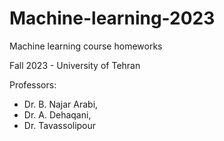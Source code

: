 # Machine-learning-2023
Machine learning course homeworks


Fall 2023 - University of Tehran

Professors: 
- Dr. B. Najar Arabi,
- Dr. A. Dehaqani,
- Dr. Tavassolipour
